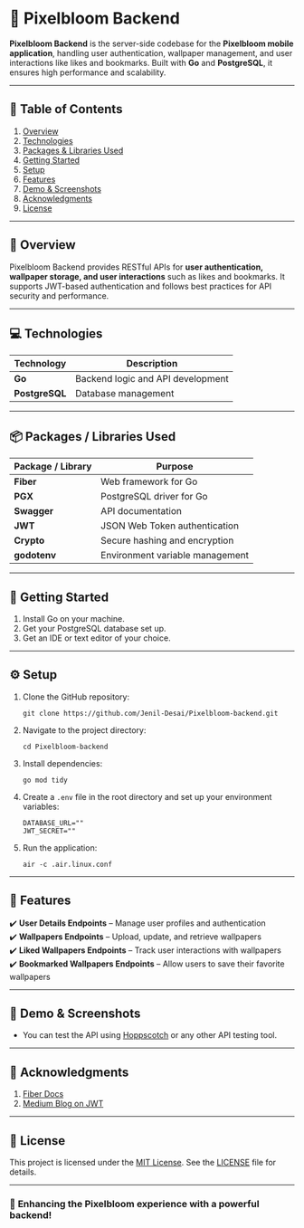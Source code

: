 # 🎨 Pixelbloom Backend

**Pixelbloom Backend** is the server-side codebase for the **Pixelbloom mobile application**, handling user authentication, wallpaper management, and user interactions like likes and bookmarks. Built with **Go** and **PostgreSQL**, it ensures high performance and scalability.

---

## 📑 Table of Contents

1. [Overview](#-overview)
2. [Technologies](#-technologies)
3. [Packages & Libraries Used](#-packages--libraries-used)
4. [Getting Started](#-getting-started)
5. [Setup](#-setup)
6. [Features](#-features)
7. [Demo & Screenshots](#-demo--screenshots)
8. [Acknowledgments](#-acknowledgments)
9. [License](#-license)

---

## 🌟 Overview

Pixelbloom Backend provides RESTful APIs for **user authentication, wallpaper storage, and user interactions** such as likes and bookmarks. It supports JWT-based authentication and follows best practices for API security and performance.

---

## 💻 Technologies

| Technology  | Description  |  
|------------|-------------|  
| **Go**     | Backend logic and API development |  
| **PostgreSQL** | Database management |  

---

## 📦 Packages / Libraries Used

| Package / Library | Purpose |  
|------------------|---------|  
| **Fiber**        | Web framework for Go |  
| **PGX**          | PostgreSQL driver for Go |  
| **Swagger**      | API documentation |  
| **JWT**          | JSON Web Token authentication |  
| **Crypto**       | Secure hashing and encryption |  
| **godotenv**     | Environment variable management |  

---

## 🚀 Getting Started

1. Install Go on your machine.
2. Get your PostgreSQL database set up.
3. Get an IDE or text editor of your choice.

---

## ⚙️ Setup

1. Clone the GitHub repository:
    ```shell
   git clone https://github.com/Jenil-Desai/Pixelbloom-backend.git
   ```
2. Navigate to the project directory:
    ```shell
   cd Pixelbloom-backend
   ```
3. Install dependencies:
    ```shell
   go mod tidy
   ```
4. Create a `.env` file in the root directory and set up your environment variables:
    ```env
    DATABASE_URL=""
   JWT_SECRET=""
   ```
5. Run the application:
    ```shell
   air -c .air.linux.conf
   ```
---

## 🎯 Features

✔️ **User Details Endpoints** – Manage user profiles and authentication  
✔️ **Wallpapers Endpoints** – Upload, update, and retrieve wallpapers  
✔️ **Liked Wallpapers Endpoints** – Track user interactions with wallpapers  
✔️ **Bookmarked Wallpapers Endpoints** – Allow users to save their favorite wallpapers

---

## 🔗 Demo & Screenshots

- You can test the API using [Hoppscotch](https://hoppscotch.io/) or any other API testing tool.

---

## 🙏 Acknowledgments

1. [Fiber Docs](https://docs.gofiber.io/)
2. [Medium Blog on JWT](https://medium.com/code-beyond/go-fiber-jwt-auth-eab51a7e2129)

---

## 📜 License

This project is licensed under the [MIT License](LICENSE). See the [LICENSE](LICENSE) file for details.

---

### 🎨 **Enhancing the Pixelbloom experience with a powerful backend!**  
